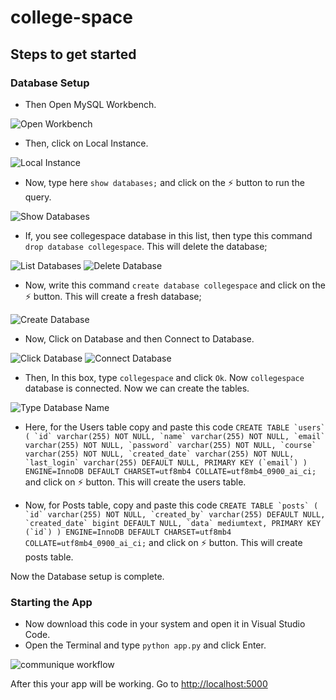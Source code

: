 # college-space

## Steps to get started

### Database Setup

* Then Open MySQL Workbench.

![Open Workbench](https://drive.google.com/uc?export=view&id=1vVgeFsfrmd4f_b9j4xltAvSm01EnxuIZ)

* Then, click on Local Instance.

![Local Instance](https://drive.google.com/uc?export=view&id=1MWXuPI0lgQk7itbHTZYtVAMNgdWFurLS)

* Now, type here `show databases;` and click on the ⚡ button to run the query.

![Show Databases](https://drive.google.com/uc?export=view&id=1QV1doMdCjqH19jixMrfWvmj5yfTotFnL)

* If, you see collegespace database in this list, then type this command `drop database collegespace`. This will delete the database;

![List Databases](https://drive.google.com/uc?export=view&id=1u_DWk34hsqwQ6KHG26goSVxB07zbfGSu) 
![Delete Database](https://drive.google.com/uc?export=view&id=1LnRXLmaxcoSLchsd4iXP8pfx2FgUPa-c)

* Now, write this command `create database collegespace` and click on the ⚡ button. This will create a fresh database;

![Create Database](https://drive.google.com/uc?export=view&id=1IdiF4PhhYswQjMpu0QIvCJKTJRu6eNqm)

* Now, Click on Database and then Connect to Database.

![Click Database](https://drive.google.com/uc?export=view&id=1uDvMd-fhqsLAIIyU_0lKYFYqxFprWdK8)
![Connect Database](https://drive.google.com/uc?export=view&id=1BvZ_kTtgUlTQaCIlrYMW675aV75OhhWi)

* Then, In this box, type `collegespace` and click `Ok`. Now `collegespace` database is connected. Now we can create the tables.

![Type Database Name](https://drive.google.com/uc?export=view&id=1xpIQrsZ4qA0w-UeUIXXckwo1kRcqdvWh)

* Here, for the Users table copy and paste this code ```CREATE TABLE `users` (
   `id` varchar(255) NOT NULL,
   `name` varchar(255) NOT NULL,
   `email` varchar(255) NOT NULL,
   `password` varchar(255) NOT NULL,
   `course` varchar(255) NOT NULL,
   `created_date` varchar(255) NOT NULL,
   `last_login` varchar(255) DEFAULT NULL,
   PRIMARY KEY (`email`)
 ) ENGINE=InnoDB DEFAULT CHARSET=utf8mb4 COLLATE=utf8mb4_0900_ai_ci;``` and click on ⚡ button. This will create the users table.
 
 * Now, for Posts table, copy and paste this code ```CREATE TABLE `posts` (
   `id` varchar(255) NOT NULL,
   `created_by` varchar(255) DEFAULT NULL,
   `created_date` bigint DEFAULT NULL,
   `data` mediumtext,
   PRIMARY KEY (`id`)
 ) ENGINE=InnoDB DEFAULT CHARSET=utf8mb4 COLLATE=utf8mb4_0900_ai_ci;``` and click on ⚡ button. This will create posts table.
 
 Now the Database setup is complete.
 
 ### Starting the App
 
 * Now download this code in your system and open it in Visual Studio Code. 
 * Open the Terminal and type `python app.py` and click Enter.
 
 ![communique workflow](https://drive.google.com/uc?export=view&id=1Maei7pZhwzVzU3oWoPew6RxYbO9IKlSk)
 
 After this your app will be working. Go to [http://localhost:5000](http://localhost:5000)
